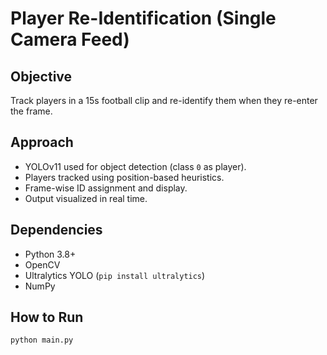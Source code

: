 # Player Re-Identification (Single Camera Feed)

## Objective
Track players in a 15s football clip and re-identify them when they re-enter the frame.

## Approach
- YOLOv11 used for object detection (class `0` as player).
- Players tracked using position-based heuristics.
- Frame-wise ID assignment and display.
- Output visualized in real time.

## Dependencies
- Python 3.8+
- OpenCV
- Ultralytics YOLO (`pip install ultralytics`)
- NumPy

## How to Run
```bash
python main.py
